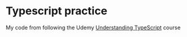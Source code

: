 # Typescript practice
My code from following the Udemy [Understanding TypeScript](https://www.udemy.com/course/understanding-typescript/) course
